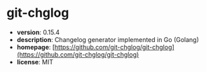 # git-chglog

- **version**: 0.15.4
- **description**: Changelog generator implemented in Go (Golang)
- **homepage**: [https://github.com/git-chglog/git-chglog](https://github.com/git-chglog/git-chglog)
- **license**: MIT

